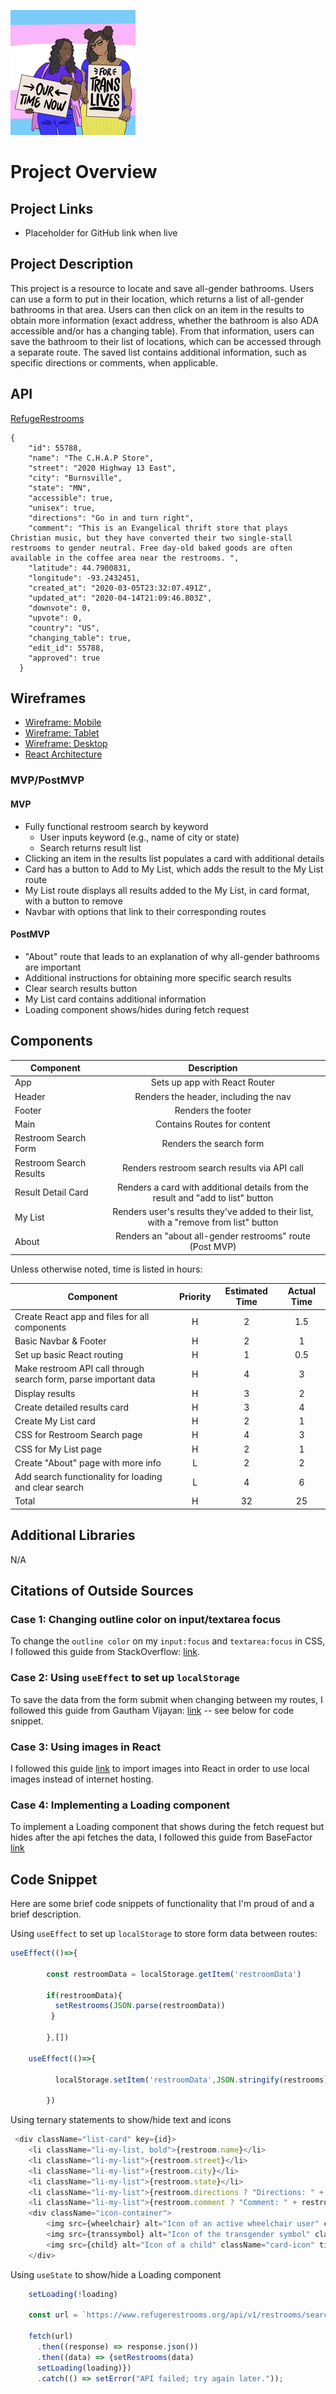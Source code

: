 ![Animated gif with art of two people of color holding trans pride signs that read 'our time now' and 'for trans lives'](/src/images/ourtimeisnow.gif)

# Project Overview

## Project Links

- Placeholder for GitHub link when live

## Project Description

This project is a resource to locate and save all-gender bathrooms.  Users can use a form to put in their location, which returns a list of all-gender bathrooms in that area.  Users can then click on an item in the results to obtain more information (exact address, whether the bathroom is also ADA accessible and/or has a changing table).  From that information, users can save the bathroom to their list of locations, which can be accessed through a separate route.  The saved list contains additional information, such as specific directions or comments, when applicable.

## API

[RefugeRestrooms](https://www.refugerestrooms.org/api/docs/)


```
{
    "id": 55788,
    "name": "The C.H.A.P Store",
    "street": "2020 Highway 13 East",
    "city": "Burnsville",
    "state": "MN",
    "accessible": true,
    "unisex": true,
    "directions": "Go in and turn right",
    "comment": "This is an Evangelical thrift store that plays Christian music, but they have converted their two single-stall restrooms to gender neutral. Free day-old baked goods are often available in the coffee area near the restrooms. ",
    "latitude": 44.7900831,
    "longitude": -93.2432451,
    "created_at": "2020-03-05T23:32:07.491Z",
    "updated_at": "2020-04-14T21:09:46.803Z",
    "downvote": 0,
    "upvote": 0,
    "country": "US",
    "changing_table": true,
    "edit_id": 55788,
    "approved": true
  }
```


## Wireframes

- [Wireframe: Mobile](https://i.imgur.com/rWpiaQj.jpg)
- [Wireframe: Tablet](https://i.imgur.com/eb0OVeu.jpg)
- [Wireframe: Desktop](https://i.imgur.com/IL2kPaG.jpg)
- [React Architecture](https://i.imgur.com/FL7Sak0.jpg)


### MVP/PostMVP

#### MVP

- Fully functional restroom search by keyword
	- User inputs keyword (e.g., name of city or state)
	- Search returns result list
- Clicking an item in the results list populates a card with additional details
- Card has a button to Add to My List, which adds the result to the My List route
- My List route displays all results added to the My List, in card format, with a button to remove
- Navbar with options that link to their corresponding routes

#### PostMVP

- "About" route that leads to an explanation of why all-gender bathrooms are important
- Additional instructions for obtaining more specific search results
- Clear search results button
- My List card contains additional information
- Loading component shows/hides during fetch request

## Components

| Component | Description | 
| --- | :---: |  
| App | Sets up app with React Router | 
| Header | Renders the header, including the nav | 
| Footer | Renders the footer |
| Main | Contains Routes for content |
| Restroom Search Form | Renders the search form |
| Restroom Search Results | Renders restroom search results via API call |
| Result Detail Card | Renders a card with additional details from the result and "add to list" button |
| My List | Renders user's results they've added to their list, with a "remove from list" button |
| About | Renders an "about all-gender restrooms" route (Post MVP) |


Unless otherwise noted, time is listed in hours:

| Component | Priority | Estimated Time | Actual Time |
| --- | :---: |  :---: | :---: |
| Create React app and files for all components | H | 2 | 1.5 |
| Basic Navbar & Footer | H | 2 | 1 |
| Set up basic React routing | H | 1 | 0.5 |
| Make restroom API call through search form, parse important data | H | 4 | 3 |
| Display results | H | 3 | 2 |
| Create detailed results card | H | 3 | 4 |
| Create My List card | H | 2 | 1 |
| CSS for Restroom Search page | H | 4 | 3 |
| CSS for My List page | H | 2 | 1 |
| Create "About" page with more info | L | 2 | 2 |
| Add search functionality for loading and clear search | L | 4 | 6 |
| Total | H | 32 | 25 |

## Additional Libraries
N/A

## Citations of Outside Sources

### Case 1: Changing outline color on input/textarea focus

To change the `outline color` on my `input:focus` and `textarea:focus` in CSS, I followed this guide from StackOverflow: [link](https://stackoverflow.com/questions/16156594/how-to-change-border-color-of-textarea-on-focus).

### Case 2: Using `useEffect` to set up `localStorage`

To save the data from the form submit when changing between my routes, I followed this guide from Gautham Vijayan: [link](https://dev.to/gautham495/how-to-persist-data-to-localstorage-in-react-with-hooks-6ma) -- see below for code snippet.

### Case 3: Using images in React

I followed this guide [link](https://stackoverflow.com/questions/39999367/how-do-i-reference-a-local-image-in-react) to import images into React in order to use local images instead of internet hosting.

### Case 4: Implementing a Loading component

To implement a Loading component that shows during the fetch request but hides after the api fetches the data, I followed this guide from BaseFactor [link](https://www.basefactor.com/react-how-to-display-a-loading-indicator-on-fetch-calls)

## Code Snippet

Here are some brief code snippets of functionality that I'm proud of and a brief description.

Using `useEffect` to set up `localStorage` to store form data between routes:
```js
useEffect(()=>{

        const restroomData = localStorage.getItem('restroomData')
        
        if(restroomData){
          setRestrooms(JSON.parse(restroomData))
         }
        
        },[])
        
    useEffect(()=>{
        
          localStorage.setItem('restroomData',JSON.stringify(restrooms))
        
        })
```

Using ternary statements to show/hide text and icons
```js
 <div className="list-card" key={id}>
    <li className="li-my-list, bold">{restroom.name}</li>
    <li className="li-my-list">{restroom.street}</li>
    <li className="li-my-list">{restroom.city}</li>
    <li className="li-my-list">{restroom.state}</li>
    <li className="li-my-list">{restroom.directions ? "Directions: " + restroom.directions : ''}</li>
    <li className="li-my-list">{restroom.comment ? "Comment: " + restroom.comment : ''}</li>
    <div className="icon-container">
        <img src={wheelchair} alt="Icon of an active wheelchair user" className="card-icon" title="Accessible" style={{ display: (restroom.accessible === true) ? "block" : "none" }} />
        <img src={transsymbol} alt="Icon of the transgender symbol" className="card-icon" title="Unisex / Gender Neutral" style={{ display: (restroom.unisex === true) ? "block" : "none" }} />
        <img src={child} alt="Icon of a child" className="card-icon" title="Changing Table" style={{ display: (restroom.changing_table === true) ? "block" : "none" }} />
    </div>
```

Using `useState` to show/hide a Loading component
```js
    setLoading(!loading)

    const url = `https://www.refugerestrooms.org/api/v1/restrooms/search?page=1&per_page=45&offset=0&query=${keyword}`;

    fetch(url)
      .then((response) => response.json())
      .then((data) => {setRestrooms(data)
      setLoading(loading)})
      .catch(() => setError("API failed; try again later."));
```

